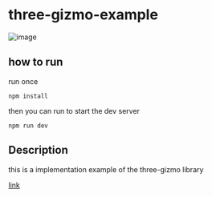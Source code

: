 # three-gizmo-example

![image](https://github.com/Thiago099/three-guizmo/assets/66787043/88c5d079-0944-4423-853c-5c21d8d803cc)

## how to run

run once
```
npm install
```

then you can run to start the dev server
```
npm run dev
```

## Description

this is a implementation example of the three-gizmo library

[link](https://www.npmjs.com/package/three-gizmo)
